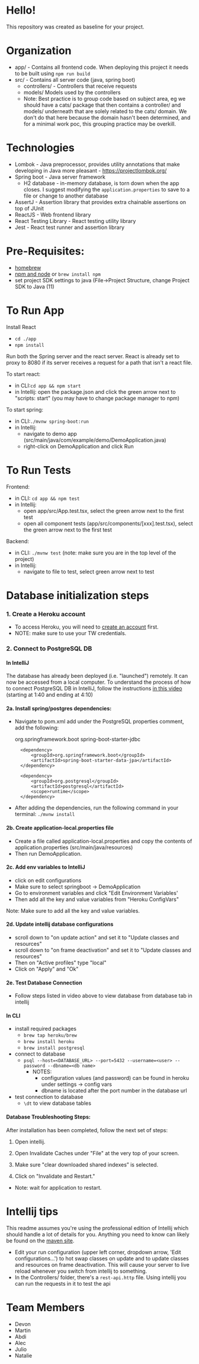 # Hello!

This repository was created as baseline for your project.

# Organization
- app/ - Contains all frontend code. When deploying this project it needs to be built using `npm run build`
- src/ - Contains all server code (java, spring boot)
  - controllers/ - Controllers that receive requests
  - models/ Models used by the controllers
  - Note: Best practice is to group code based on subject area, eg we should have a cats/ package that then contains
  a controller/ and models/ underneath that are solely related to the cats/ domain. We don't do that here because the domain 
  hasn't been determined, and for a minimal work poc, this grouping practice may be overkill.

# Technologies
- Lombok - Java preprocessor, provides utility annotations that make developing in Java more pleasant  -
https://projectlombok.org/
- Spring boot - Java server framework
  - H2 database - in-memory database, is torn down when the app closes. I suggest modifying the `application.properties` to save to a file or change to another database
- AssertJ - Assertion library that provides extra chainable assertions on top of JUnit
- ReactJS - Web frontend library
- React Testing Library - React testing utility library 
- Jest - React test runner and assertion library

# Pre-Requisites:
- [homebrew](https://docs.brew.sh/installation)
- [npm and node](https://nodejs.org/en/download/) or `brew install npm`
- set project SDK settings to java (File->Project Structure, change Project SDK to Java (11)

# To Run App
Install React
- `cd ./app`
- `npm install`

Run both the Spring server and the react server. React is already set to proxy to 8080 if its server
receives a request for a path that isn't a react file. 

To start react: 
  - in CLI:`cd app && npm start`
  - in Intellij: open the package.json and click the green arrow next to "scripts: start" 
(you may have to change package manager to npm)

To start spring: 
- in CLI:`./mvnw spring-boot:run`
- in Intellij: 
  - navigate to demo app (src/main/java/com/example/demo/DemoApplication.java)
  - right-click on DemoApplication and click Run
  
# To Run Tests
Frontend: 
- in CLI: `cd app && npm test`
- in Intellij:
  - open app/src/App.test.tsx, select the green arrow next to the first test
  - open all component tests (app/src/components/[xxx].test.tsx), select the green arrow next to the first test

Backend:
- in CLI: `./mvnw test` (note: make sure you are in the top level of the project)
- in Intellij:
  - navigate to file to test, select green arrow next to test


# Database initialization steps

### 1. Create a Heroku account
- To access Heroku, you will need to [create an account](https://signup.heroku.com/login) first.
- NOTE: make sure to use your TW credentials. 

### 2. Connect to PostgreSQL DB 
#### In IntelliJ
The database has already been deployed (i.e. "launched") remotely. It can now be accessed from a local computer.
To understand the process of how to connect PostgreSQL DB in IntelliJ,
follow the instructions [in this video](https://www.youtube.com/watch?v=D-WoteCPi14&t=211s) (starting at 1:40 and ending at 4:10)

#### 2a. Install spring/postgres dependencies: 
- Navigate to pom.xml add under the PostgreSQL properties comment, add the following:
      


    <dependency>
    <groupId>org.springframework.boot</groupId>
    <artifactId>spring-boot-starter-jdbc</artifactId>
    </dependency>

        <dependency>
            <groupId>org.springframework.boot</groupId>
            <artifactId>spring-boot-starter-data-jpa</artifactId>
        </dependency>

        <dependency>
            <groupId>org.postgresql</groupId>
            <artifactId>postgresql</artifactId>
            <scope>runtime</scope>
        </dependency>

- After adding the dependencies, run the following command in your terminal:
`./mvnw install`

#### 2b. Create application-local.properties file
- Create a file called application-local.properties and copy the contents of application.properties (src/main/java/resources)
- Then run DemoApplication.

#### 2c. Add env variables to IntelliJ
- click on edit configurations
- Make sure to select springboot -> DemoApplication
- Go to environment variables and click "Edit Environment Variables'
- Then add all the key and value variables from "Heroku ConfigVars"

Note: Make sure to add all the key and value variables.

#### 2d. Update intellij database configurations
- scroll down to "on update action" and set it to "Update classes and resources"
- scroll down to "on frame deactivation" and set it to "Update classes and resources"
- Then on "Active profiles" type "local"
- Click on "Apply" and "Ok"

#### 2e. Test Database Connection
- Follow steps listed in video above to view database from database tab in intellij

#### In CLI
 - install required packages
   - `brew tap heroku/brew`
   - `brew install heroku`
    - `brew install postgresql`
- connect to database
    - `psql --host=<DATABASE_URL> --port=5432 --username=<user> --password --dbname=<db name>`
        - NOTES: 
          - configuration values (and password) can be found in heroku under settings -> config vars
          - dbname is located after the port number in the database url
- test connection to database
    - `\dt` to view database tables

#### Database Troubleshooting Steps:

After installation has been completed, follow the next set of steps:

1. Open intellij.

2. Open Invalidate Caches under "File" at the very top of your screen.

3. Make sure "clear downloaded shared indexes” is selected.

4. Click on "Invalidate and Restart."

- Note: wait for application to restart.

# Intellij tips
This readme assumes you're using the professional edition of Intellij which should handle a lot of details for you.
Anything you need to know  can likely be found on the [maven site](https://maven.apache.org/guides/getting-started/maven-in-five-minutes.html).

- Edit your run configuration (upper left corner, dropdown arrow, 'Edit configurations...') to hot swap classes on update
  and to update classes and resources on frame deactivation. This will cause your server to live reload whenever you switch
  from intellij to something.
- In the Controllers/ folder, there's a `rest-api.http` file. Using intellij you can run the requests in it to test the api

# Team Members
- Devon
- Martin
- Abdi 
- Alec
- Julio
- Natalie
